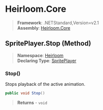 # Heirloom.Core

> **Framework**: .NETStandard,Version=v2.1  
> **Assembly**: [Heirloom.Core][0]

## SpritePlayer.Stop (Method)

> **Namespace**: [Heirloom][0]  
> **Declaring Type**: [SpritePlayer][1]

### Stop()

Stops playback of the active animation.

```cs
public void Stop()
```

> **Returns** - `void`

[0]: ../../../Heirloom.Core.md
[1]: ../SpritePlayer.md
